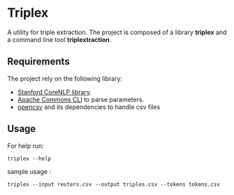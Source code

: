 # Triplex

A utility for triple extraction.
The project is composed of a library **triplex** and a command line tool 
**triplextraction**. 

## Requirements 

The project rely on the following library:

* [Stanford CoreNLP library](https://github.com/stanfordnlp/CoreNLP).
* [Apache Commons CLI](https://commons.apache.org/proper/commons-cli) to parse parameters.
* [opencsv](https://opencsv.sourceforge.net/) and its dependencies to handle csv files

## Usage

For help run:

```
triplex --help
```

sample usage :

```
triplex --input reuters.csv --output triples.csv --tokens tokens.csv
```
